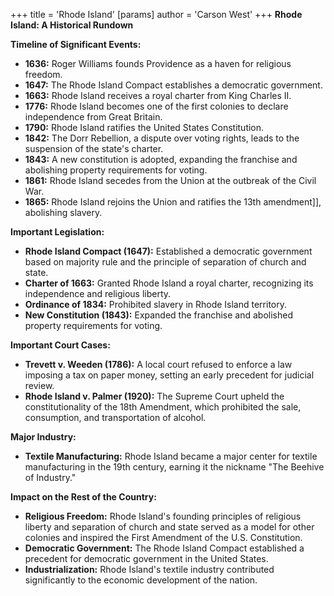 +++
 title = 'Rhode Island'
[params]
	author = 'Carson West'
+++
**Rhode Island: A Historical Rundown**

**Timeline of Significant Events:**

* **1636:** Roger Williams founds Providence as a haven for religious freedom.
* **1647:** The Rhode Island Compact establishes a democratic government.
* **1663:** Rhode Island receives a royal charter from King Charles II.
* **1776:** Rhode Island becomes one of the first colonies to declare independence from Great Britain.
* **1790:** Rhode Island ratifies the United States Constitution.
* **1842:** The Dorr Rebellion, a dispute over voting rights, leads to the suspension of the state's charter.
* **1843:** A new constitution is adopted, expanding the franchise and abolishing property requirements for voting.
* **1861:** Rhode Island secedes from the Union at the outbreak of the Civil War.
* **1865:** Rhode Island rejoins the Union and ratifies the 13th amendment]], abolishing slavery.

**Important Legislation:**

* **Rhode Island Compact (1647):** Established a democratic government based on majority rule and the principle of separation of church and state.
* **Charter of 1663:** Granted Rhode Island a royal charter, recognizing its independence and religious liberty.
* **Ordinance of 1834:** Prohibited slavery in Rhode Island territory.
* **New Constitution (1843):** Expanded the franchise and abolished property requirements for voting.

**Important Court Cases:**

* **Trevett v. Weeden (1786):** A local court refused to enforce a law imposing a tax on paper money, setting an early precedent for judicial review.
* **Rhode Island v. Palmer (1920):** The Supreme Court upheld the constitutionality of the 18th Amendment, which prohibited the sale, consumption, and transportation of alcohol.

**Major Industry:**

* **Textile Manufacturing:** Rhode Island became a major center for textile manufacturing in the 19th century, earning it the nickname "The Beehive of Industry."

**Impact on the Rest of the Country:**

* **Religious Freedom:** Rhode Island's founding principles of religious liberty and separation of church and state served as a model for other colonies and inspired the First Amendment of the U.S. Constitution.
* **Democratic Government:** The Rhode Island Compact established a precedent for democratic government in the United States.
* **Industrialization:** Rhode Island's textile industry contributed significantly to the economic development of the nation.